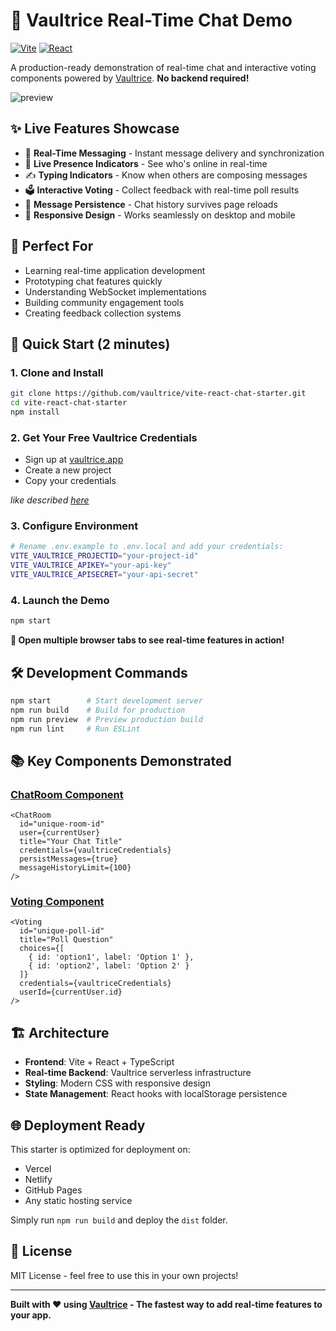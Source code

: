 # **🚀 Vaultrice Real-Time Chat Demo**

[![Vite](https://img.shields.io/badge/Vite-5.0+-646CFF?logo=vite&logoColor=white)](https://vitejs.dev/)
[![React](https://img.shields.io/badge/React-19+-61DAFB?logo=react&logoColor=white)](https://react.dev/)

A production-ready demonstration of real-time chat and interactive voting components powered by [Vaultrice](https://www.vaultrice.com/blog/how-to-react-chat-starter). **No backend required!**

![preview](https://raw.githubusercontent.com/vaultrice/vaultrice-chat-starter/main/public/chat-starter.gif)

## ✨ **Live Features Showcase**

- 💬 **Real-Time Messaging** - Instant message delivery and synchronization
- 👥 **Live Presence Indicators** - See who's online in real-time
- ✍️ **Typing Indicators** - Know when others are composing messages
- 🗳️ **Interactive Voting** - Collect feedback with real-time poll results
- 💾 **Message Persistence** - Chat history survives page reloads
- 🎨 **Responsive Design** - Works seamlessly on desktop and mobile

## 🎯 **Perfect For**

- Learning real-time application development
- Prototyping chat features quickly
- Understanding WebSocket implementations
- Building community engagement tools
- Creating feedback collection systems

## 🚀 **Quick Start (2 minutes)**

### 1. Clone and Install
```bash
git clone https://github.com/vaultrice/vite-react-chat-starter.git
cd vite-react-chat-starter
npm install
```

### 2. Get Your Free Vaultrice Credentials
- Sign up at [vaultrice.app](https://www.vaultrice.app/register)
- Create a new project
- Copy your credentials

*like described [here](https://www.vaultrice.com/docs/quickstart)*

### 3. Configure Environment
```bash
# Rename .env.example to .env.local and add your credentials:
VITE_VAULTRICE_PROJECTID="your-project-id"
VITE_VAULTRICE_APIKEY="your-api-key"
VITE_VAULTRICE_APISECRET="your-api-secret"
```

### 4. Launch the Demo
```bash
npm start
```

**🎉 Open multiple browser tabs to see real-time features in action!**

## 🛠️ **Development Commands**

```bash
npm start        # Start development server
npm run build    # Build for production
npm run preview  # Preview production build
npm run lint     # Run ESLint
```

## 📚 **Key Components Demonstrated**

### [ChatRoom Component](https://github.com/vaultrice/react-components?tab=readme-ov-file#real-time-chat-room)
```tsx
<ChatRoom
  id="unique-room-id"
  user={currentUser}
  title="Your Chat Title"
  credentials={vaultriceCredentials}
  persistMessages={true}
  messageHistoryLimit={100}
/>
```

### [Voting Component](https://github.com/vaultrice/react-components?tab=readme-ov-file#basic-voting)
```tsx
<Voting
  id="unique-poll-id"
  title="Poll Question"
  choices={[
    { id: 'option1', label: 'Option 1' },
    { id: 'option2', label: 'Option 2' }
  ]}
  credentials={vaultriceCredentials}
  userId={currentUser.id}
/>
```

## 🏗️ **Architecture**

- **Frontend**: Vite + React + TypeScript
- **Real-time Backend**: Vaultrice serverless infrastructure
- **Styling**: Modern CSS with responsive design
- **State Management**: React hooks with localStorage persistence

## 🌐 **Deployment Ready**

This starter is optimized for deployment on:
- Vercel
- Netlify
- GitHub Pages
- Any static hosting service

Simply run `npm run build` and deploy the `dist` folder.

## 📄 **License**

MIT License - feel free to use this in your own projects!

---

**Built with ❤️ using [Vaultrice](https://www.vaultrice.com) - The fastest way to add real-time features to your app.**
